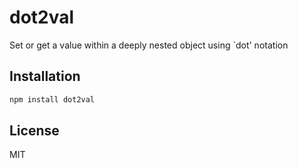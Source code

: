 # dot2val

Set or get a value within a deeply nested object using `dot' notation

## Installation
```bash
npm install dot2val
```

## License
MIT
